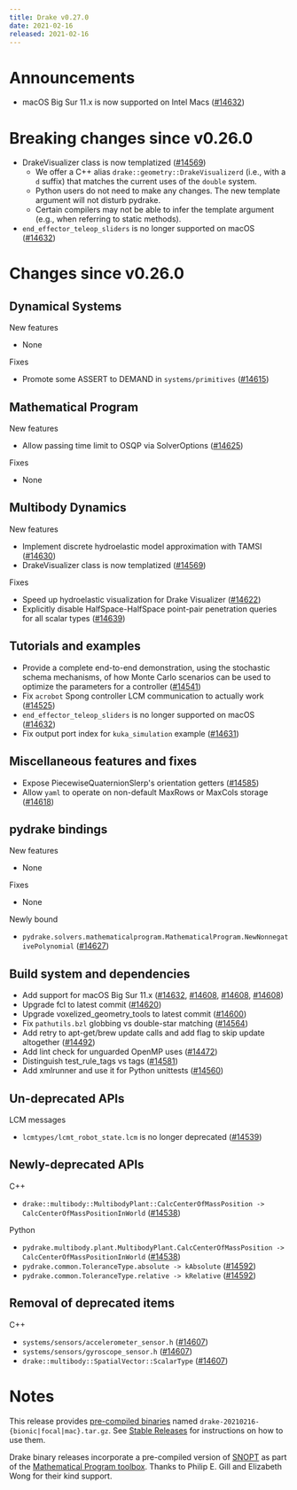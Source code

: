```yaml
---
title: Drake v0.27.0
date: 2021-02-16
released: 2021-02-16
---
```


# Announcements

* macOS Big Sur 11.x is now supported on Intel Macs ([#14632][_#14632])

# Breaking changes since v0.26.0

* DrakeVisualizer class is now templatized ([#14569][_#14569])
    * We offer a C++ alias ``drake::geometry::DrakeVisualizerd`` (i.e., with a
      ``d`` suffix) that matches the current uses of the ``double`` system.
    * Python users do not need to make any changes. The new template
      argument will not disturb pydrake.
    * Certain compilers may not be able to infer the template argument (e.g.,
      when referring to static methods).
* ``end_effector_teleop_sliders`` is no longer supported on macOS ([#14632][_#14632])

# Changes since v0.26.0

## Dynamical Systems

<!--- relnotes for systems go here --->

New features

* None

Fixes

* Promote some ASSERT to DEMAND in ``systems/primitives`` ([#14615][_#14615])

## Mathematical Program

<!--- relnotes for solvers go here --->

New features

* Allow passing time limit to OSQP via SolverOptions ([#14625][_#14625])

Fixes

* None

## Multibody Dynamics

<!--- relnotes for geometry,multibody go here --->


New features

* Implement discrete hydroelastic model approximation with TAMSI ([#14630][_#14630])
* DrakeVisualizer class is now templatized ([#14569][_#14569])

Fixes

* Speed up hydroelastic visualization for Drake Visualizer ([#14622][_#14622])
* Explicitly disable HalfSpace-HalfSpace point-pair penetration queries for all scalar types ([#14639][_#14639])

## Tutorials and examples

<!--- relnotes for examples,tutorials go here --->


* Provide a complete end-to-end demonstration, using the stochastic schema mechanisms, of how Monte Carlo scenarios can be used to optimize the parameters for a controller ([#14541][_#14541])
* Fix ``acrobot`` Spong controller LCM communication to actually work ([#14525][_#14525])
* ``end_effector_teleop_sliders`` is no longer supported on macOS ([#14632][_#14632])
* Fix output port index for ``kuka_simulation`` example ([#14631][_#14631])


## Miscellaneous features and fixes

<!--- relnotes for common,math,lcm,lcmtypes,manipulation,perception go here --->

* Expose PiecewiseQuaternionSlerp's orientation getters ([#14585][_#14585])
* Allow ``yaml`` to operate on non-default MaxRows or MaxCols storage ([#14618][_#14618])

<!---
Not installed:
    * Add RenderEngineGL to the render engine benchmark ([#14540][_#14540])
    * Fix ``render_benchmark`` build error under mac ([#14558][_#14558])
    * Increase ProximityEngine introspection for unit tests ([#14640][_#14640])
--->

## pydrake bindings

<!--- relnotes for bindings go here --->

New features

* None

Fixes

* None

Newly bound

* ``pydrake.solvers.mathematicalprogram.MathematicalProgram.NewNonnegativePolynomial`` ([#14627][_#14627])

## Build system and dependencies

<!--- relnotes for attic,cmake,doc,setup,third_party,tools go here --->

* Add support for macOS Big Sur 11.x ([#14632][_#14632], [#14608][_#14608], [#14608][_#14608], [#14608][_#14608])
* Upgrade fcl to latest commit ([#14620][_#14620])
* Upgrade voxelized_geometry_tools to latest commit ([#14600][_#14600])
* Fix ``pathutils.bzl`` globbing vs double-star matching ([#14564][_#14564])
* Add retry to apt-get/brew update calls and add flag to skip update altogether ([#14492][_#14492])
* Add lint check for unguarded OpenMP uses ([#14472][_#14472])
* Distinguish test_rule_tags vs tags ([#14581][_#14581])
* Add xmlrunner and use it for Python unittests ([#14560][_#14560])

<!--
Not installed:
    * Start gathering shareable performance benchmarking infrastructure ([#14505][_#14505])
    * Prepare for Jekyll website conversion ([#14531][_#14531], [#14612][_#14612])
    * Minor cleanup ([#14582][_#14582], [#14572][_#14572], [#14563][_#14563], [#14554][_#14554], [#14580][_#14580])
    * Define groupings in ``//doc`` to smooth our CI integration ([#14583][_#14583])
    * Add consolidated ``//doc`` deployment tool ([#14587][_#14587])
    * Remove `attic` from release notes template ([#14647][_#14647])
-->

## Un-deprecated APIs

LCM messages

* ``lcmtypes/lcmt_robot_state.lcm`` is no longer deprecated ([#14539][_#14539])

## Newly-deprecated APIs

C++

* ``drake::multibody::MultibodyPlant::CalcCenterOfMassPosition -> CalcCenterOfMassPositionInWorld`` ([#14538][_#14538])

Python

* ``pydrake.multibody.plant.MultibodyPlant.CalcCenterOfMassPosition -> CalcCenterOfMassPositionInWorld`` ([#14538][_#14538])
* ``pydrake.common.ToleranceType.absolute -> kAbsolute`` ([#14592][_#14592])
* ``pydrake.common.ToleranceType.relative -> kRelative`` ([#14592][_#14592])


## Removal of deprecated items

C++

* ``systems/sensors/accelerometer_sensor.h`` ([#14607][_#14607])
* ``systems/sensors/gyroscope_sensor.h`` ([#14607][_#14607])
* ``drake::multibody::SpatialVector::ScalarType`` ([#14607][_#14607])

# Notes

This release provides [pre-compiled binaries](https://github.com/RobotLocomotion/drake/releases/tag/v0.27.0) named
``drake-20210216-{bionic|focal|mac}.tar.gz``. See [Stable Releases](/from_binary.html#stable-releases) for instructions on how to use them.

Drake binary releases incorporate a pre-compiled version of [SNOPT](https://ccom.ucsd.edu/~optimizers/solvers/snopt/) as part of the
[Mathematical Program toolbox](https://drake.mit.edu/doxygen_cxx/group__solvers.html). Thanks to
Philip E. Gill and Elizabeth Wong for their kind support.

<!--- begin issue links --->
[_#14472]: https://github.com/RobotLocomotion/drake/pull/14472
[_#14492]: https://github.com/RobotLocomotion/drake/pull/14492
[_#14505]: https://github.com/RobotLocomotion/drake/pull/14505
[_#14525]: https://github.com/RobotLocomotion/drake/pull/14525
[_#14531]: https://github.com/RobotLocomotion/drake/pull/14531
[_#14538]: https://github.com/RobotLocomotion/drake/pull/14538
[_#14539]: https://github.com/RobotLocomotion/drake/pull/14539
[_#14540]: https://github.com/RobotLocomotion/drake/pull/14540
[_#14541]: https://github.com/RobotLocomotion/drake/pull/14541
[_#14554]: https://github.com/RobotLocomotion/drake/pull/14554
[_#14558]: https://github.com/RobotLocomotion/drake/pull/14558
[_#14560]: https://github.com/RobotLocomotion/drake/pull/14560
[_#14563]: https://github.com/RobotLocomotion/drake/pull/14563
[_#14564]: https://github.com/RobotLocomotion/drake/pull/14564
[_#14569]: https://github.com/RobotLocomotion/drake/pull/14569
[_#14572]: https://github.com/RobotLocomotion/drake/pull/14572
[_#14580]: https://github.com/RobotLocomotion/drake/pull/14580
[_#14581]: https://github.com/RobotLocomotion/drake/pull/14581
[_#14582]: https://github.com/RobotLocomotion/drake/pull/14582
[_#14583]: https://github.com/RobotLocomotion/drake/pull/14583
[_#14585]: https://github.com/RobotLocomotion/drake/pull/14585
[_#14587]: https://github.com/RobotLocomotion/drake/pull/14587
[_#14592]: https://github.com/RobotLocomotion/drake/pull/14592
[_#14600]: https://github.com/RobotLocomotion/drake/pull/14600
[_#14607]: https://github.com/RobotLocomotion/drake/pull/14607
[_#14608]: https://github.com/RobotLocomotion/drake/pull/14608
[_#14612]: https://github.com/RobotLocomotion/drake/pull/14612
[_#14615]: https://github.com/RobotLocomotion/drake/pull/14615
[_#14618]: https://github.com/RobotLocomotion/drake/pull/14618
[_#14620]: https://github.com/RobotLocomotion/drake/pull/14620
[_#14622]: https://github.com/RobotLocomotion/drake/pull/14622
[_#14625]: https://github.com/RobotLocomotion/drake/pull/14625
[_#14627]: https://github.com/RobotLocomotion/drake/pull/14627
[_#14630]: https://github.com/RobotLocomotion/drake/pull/14630
[_#14631]: https://github.com/RobotLocomotion/drake/pull/14631
[_#14632]: https://github.com/RobotLocomotion/drake/pull/14632
[_#14639]: https://github.com/RobotLocomotion/drake/pull/14639
[_#14640]: https://github.com/RobotLocomotion/drake/pull/14640
[_#14647]: https://github.com/RobotLocomotion/drake/pull/14647
<!--- end issue links --->

<!--
  Current oldest_commit 5b3377b92387cd149d5aa7b88f8ce5866347bbc1 (exclusive).
  Current newest_commit fc1e0e5e7eb8cef3b9a38de650bd8ccdff04a4e4 (inclusive).
-->
